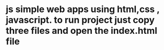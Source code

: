 # js simple web apps using html,css , javascript. to run project just copy three files and open the index.html file
